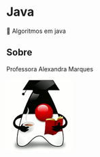 # Java
🚀 Algoritmos em java



## Sobre
Professora Alexandra Marques

<img src="https://github.com/profalexandramarques/java/blob/main/duke.png" alt="Duke">

